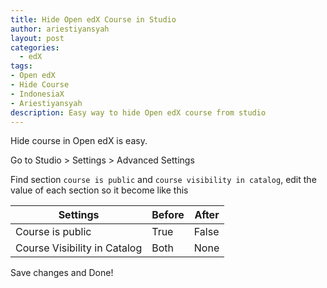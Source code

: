```yaml
---
title: Hide Open edX Course in Studio
author: ariestiyansyah
layout: post
categories:
  - edX
tags:
- Open edX
- Hide Course
- IndonesiaX
- Ariestiyansyah
description: Easy way to hide Open edX course from studio
---
```


Hide course in Open edX is easy.

Go to Studio > Settings > Advanced Settings

Find section `course is public` and `course visibility in catalog`, edit the value of each section so it become like this

| Settings                     | Before | After |
|------------------------------|--------|-------|
| Course is public             | True   | False |
| Course Visibility in Catalog | Both   | None  |

Save changes and Done!
